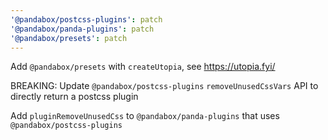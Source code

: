 ```yaml
---
'@pandabox/postcss-plugins': patch
'@pandabox/panda-plugins': patch
'@pandabox/presets': patch
---
```


Add `@pandabox/presets` with `createUtopia`, see https://utopia.fyi/

BREAKING: Update `@pandabox/postcss-plugins` `removeUnusedCssVars` API to directly return a postcss plugin

Add `pluginRemoveUnusedCss` to `@pandabox/panda-plugins` that uses `@pandabox/postcss-plugins`
